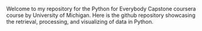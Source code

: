 Welcome to my repository for the Python for Everybody Capstone coursera course by University of Michigan. Here is the github repository showcasing the retrieval, processing, and visualizing of data in Python. 
